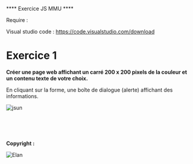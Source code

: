 **** Exercice JS MMU ****

Require :

Visual studio code : https://code.visualstudio.com/download <br>

<h1>Exercice 1</h1>

<p><strong>Créer une page web affichant un carré 200 x 200 pixels de la couleur et un contenu 
texte de votre choix.</strong></p>

<p>En cliquant sur la forme, une boîte de dialogue (alerte) affichant des informations.</p>

![jsun](https://github.com/AlexGthr/exos_js_mmu_un/assets/145430486/1989ce13-c33b-44b8-80ae-40d0fb73a023)


<br><br><br>
<p><strong>Copyright : </strong></p>

![Elan](https://github.com/AlexGthr/Cinema/assets/145430486/f847025a-e4a1-4585-bd1f-1de40d59d0f0)
